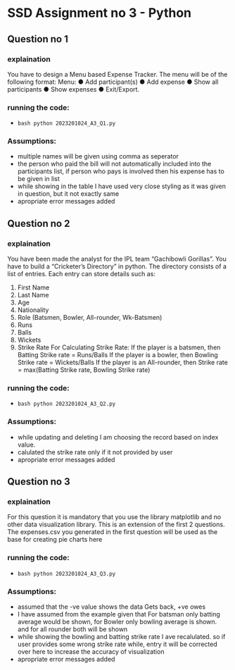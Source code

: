 # SSD Assignment no 3 - Python

## Question no 1

### explaination
You have to design a Menu based Expense Tracker. The menu will be of the
following format:
Menu:
● Add participant(s)
● Add expense
● Show all participants
● Show expenses
● Exit/Export.

### running the code:
- ```bash python 2023201024_A3_Q1.py```
### Assumptions:
- multiple names will be given using comma as seperator
- the person who paid the bill will not automatically included into the participants list, if person who pays is involved then his expense has to be given in list
- while showing in the table I have used very close styling as it was given in question, but it not exactly same
- apropriate error messages added

## Question no 2
### explaination
You have been made the analyst for the IPL team “Gachibowli Gorillas”. You have to
build a “Cricketer’s Directory” in python. The directory consists of a list of entries.
Each entry can store details such as:
1. First Name
2. Last Name
3. Age
4. Nationality
5. Role (Batsmen, Bowler, All-rounder, Wk-Batsmen)
6. Runs
7. Balls
8. Wickets
9. Strike Rate
For Calculating Strike Rate:
If the player is a batsmen, then Batting Strike rate = Runs/Balls
If the player is a bowler, then Bowling Strike rate = Wickets/Balls
If the player is an All-rounder, then Strike rate = max(Batting Strike rate, Bowling
Strike rate)

### running the code:
- ```bash python 2023201024_A3_Q2.py```
### Assumptions:
- while updating and deleting I am choosing the record based on index value.
- calulated the strike rate only if it not provided by user
- apropriate error messages added


## Question no 3

### explaination
For this question it is mandatory that you use the library matplotlib and no other
data visualization library. This is an extension of the first 2 questions. The
expenses.csv you generated in the first question will be used as the base for
creating pie charts here
### running the code:
- ```bash python 2023201024_A3_Q3.py```
### Assumptions:
- assumed that the -ve value shows the data Gets back,  +ve owes
- I have assumed from the example given that For batsman only batting average would be shown, for Bowler only bowling average is shown. and for all rounder both will be shown
- while showing the bowling and batting strike rate I ave recalulated. so if user provides some wrong strike rate while, entry it will be corrected over here to increase the accuracy of visualization
- apropriate error messages added